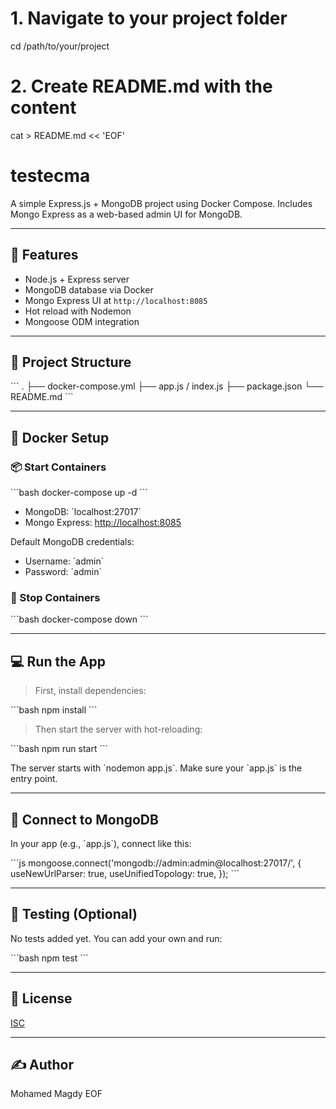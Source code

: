 # 1. Navigate to your project folder
cd /path/to/your/project

# 2. Create README.md with the content
cat > README.md << 'EOF'
# testecma

A simple Express.js + MongoDB project using Docker Compose. Includes Mongo Express as a web-based admin UI for MongoDB.

---

## 🚀 Features

- Node.js + Express server
- MongoDB database via Docker
- Mongo Express UI at `http://localhost:8085`
- Hot reload with Nodemon
- Mongoose ODM integration

---

## 🧱 Project Structure

\`\`\`
.
├── docker-compose.yml
├── app.js / index.js
├── package.json
└── README.md
\`\`\`

---

## 🐳 Docker Setup

### 📦 Start Containers

\`\`\`bash
docker-compose up -d
\`\`\`

- MongoDB: \`localhost:27017\`
- Mongo Express: [http://localhost:8085](http://localhost:8085)

Default MongoDB credentials:

- Username: \`admin\`
- Password: \`admin\`

### 🛑 Stop Containers

\`\`\`bash
docker-compose down
\`\`\`

---

## 💻 Run the App

> First, install dependencies:

\`\`\`bash
npm install
\`\`\`

> Then start the server with hot-reloading:

\`\`\`bash
npm run start
\`\`\`

The server starts with \`nodemon app.js\`. Make sure your \`app.js\` is the entry point.

---

## 🔗 Connect to MongoDB

In your app (e.g., \`app.js\`), connect like this:

\`\`\`js
mongoose.connect('mongodb://admin:admin@localhost:27017/', {
  useNewUrlParser: true,
  useUnifiedTopology: true,
});
\`\`\`

---

## 🧪 Testing (Optional)

No tests added yet. You can add your own and run:

\`\`\`bash
npm test
\`\`\`

---

## 📄 License

[ISC](https://opensource.org/licenses/ISC)

---

## ✍️ Author

Mohamed Magdy
EOF